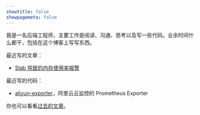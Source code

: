 ```yaml
---
showtitle: false
showpagemeta: false
---
```


我是一名后端工程师，主要工作是阅读、沟通、思考以及写一些代码。业余时间什么都干，包括在这个博客上写写东西。

最近写的文章：

* [Slab 导致的内存使用率报警](/blog/linux-memory-monitring)

最近写的代码：

* [aliyun-exporter](https://github.com/aylei/aliyun-exporter)，阿里云云监控的 Prometheus Exporter

你也可以看看[过去的文章](/blog/)。